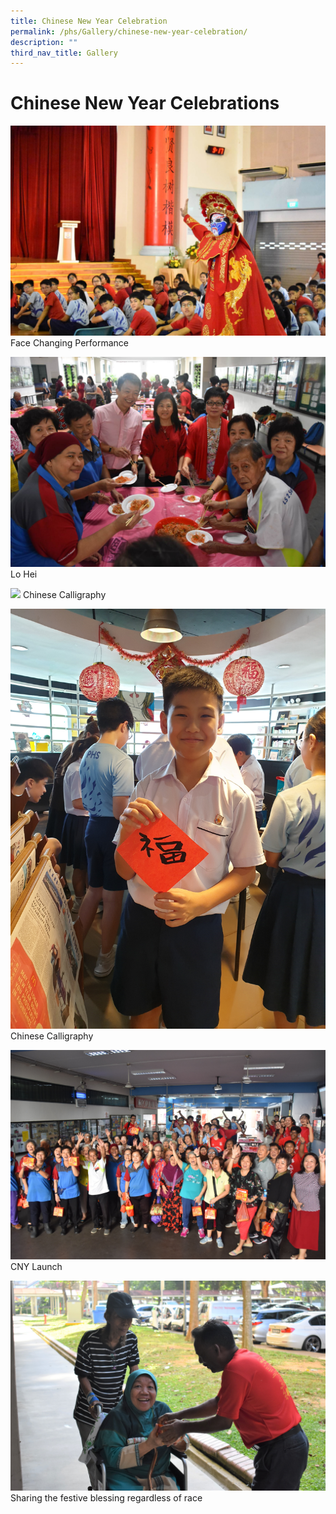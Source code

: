 ```yaml
---
title: Chinese New Year Celebration
permalink: /phs/Gallery/chinese-new-year-celebration/
description: ""
third_nav_title: Gallery
---
```

# **Chinese New Year Celebrations**

![](/images/15a566ab4_103476.jpg)
Face Changing Performance

![](/images/1412a4672_103480.jpg)
Lo Hei

![](/images/667869d4d_104341.jpg)
Chinese Calligraphy

![](/images/b0ffbdf2e_104343.jpg)
Chinese Calligraphy

![](/images/a5ecce4a4_104344.jpg)
CNY Launch

![](/images/7570bae77_104347.jpg)
Sharing the festive blessing regardless of race